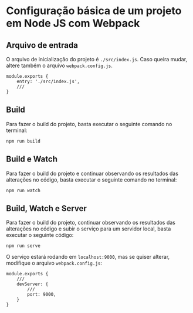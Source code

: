 # Configuração básica de um projeto em Node JS com Webpack

## Arquivo de entrada
O arquivo de inicialização do projeto é `./src/index.js`.
Caso queira mudar, altere também o arquivo `webpack.config.js`.

```
module.exports {
    entry: './src/index.js',
    ///
}
```

## Build
Para fazer o build do projeto, basta executar o seguinte comando no terminal:

`npm run build`

## Build e Watch
Para fazer o build do projeto e continuar observando os resultados das alterações no código, basta executar o seguinte comando no terminal:

`npm run watch`

## Build, Watch e Server
Para fazer o build do projeto, continuar observando os resultados das alterações no código e subir o serviço para um servidor local, basta executar o seguinte código:

`npm run serve`

O serviço estará rodando em `localhost:9000`, mas se quiser alterar, modifique o arquivo `webpack.config.js`:

```
module.exports {
    ///
    devServer: { 
        ///
        port: 9000,
    }
}
```